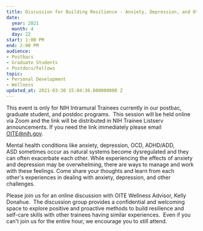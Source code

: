 ```yaml
---
title: Discussion for Building Resilience - Anxiety, Depression, and Other Challenges
date:
  year: 2021
  month: 4
  day: 22
start: 1:00 PM
end: 2:00 PM
audience:
- Postbacs
- Graduate Students
- Postdocs/Fellows
topic:
- Personal Development
- Wellness
updated_at: 2021-03-30 15:04:36.000000000 Z
---
```

This event is only for NIH Intramural Trainees currently in our postbac,
graduate student, and postdoc programs.  This session will be held
online via Zoom and the link will be distributed in NIH Trainee Listserv
announcements. If you need the link immediately please email
OITE@nih.gov. 

Mental health conditions like anxiety, depression, OCD, ADHD/ADD,
ASD sometimes occur as natural systems become dysregulated and they can
often exacerbate each other. While experiencing the effects of anxiety
and depression may be overwhelming, there are ways to manage and work
with these feelings. Come share your thoughts and learn from each
other's experiences in dealing with anxiety, depression, and other
challenges. 

Please join us for an online discussion with OITE Wellness Advisor,
Kelly Donahue.  The discussion group provides a confidential and
welcoming space to explore positive and proactive methods to build
resilience and self-care skills with other trainees having similar
experiences.  Even if you can\'t join us for the entire hour, we
encourage you to still attend.  

<span style="font-size: 10pt;"> </span>

 
